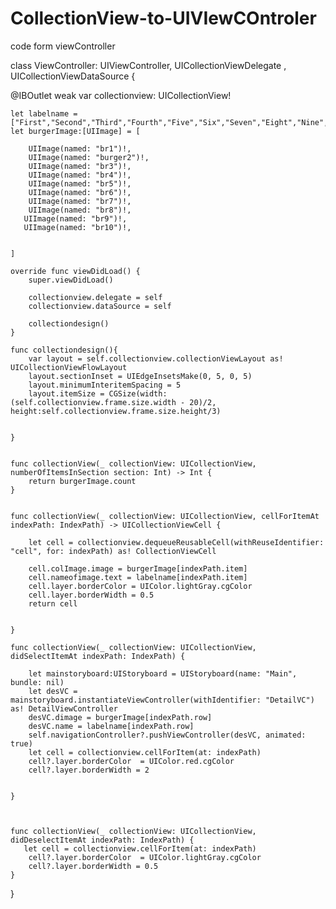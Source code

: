 # CollectionView-to-UIVIewCOntroler

code form viewController 

class ViewController: UIViewController, UICollectionViewDelegate , UICollectionViewDataSource {

   @IBOutlet weak var collectionview: UICollectionView!
   
    let labelname = ["First","Second","Third","Fourth","Five","Six","Seven","Eight","Nine","Ten"]
    let burgerImage:[UIImage] = [
    
        UIImage(named: "br1")!,
        UIImage(named: "burger2")!,
        UIImage(named: "br3")!,
        UIImage(named: "br4")!,
        UIImage(named: "br5")!,
        UIImage(named: "br6")!,
        UIImage(named: "br7")!,
        UIImage(named: "br8")!,
       UIImage(named: "br9")!,
       UIImage(named: "br10")!,

    
    ]
    
    override func viewDidLoad() {
        super.viewDidLoad()
        
        collectionview.delegate = self
        collectionview.dataSource = self
        
        collectiondesign()
    }
    
    func collectiondesign(){
        var layout = self.collectionview.collectionViewLayout as! UICollectionViewFlowLayout
        layout.sectionInset = UIEdgeInsetsMake(0, 5, 0, 5)
        layout.minimumInteritemSpacing = 5
        layout.itemSize = CGSize(width: (self.collectionview.frame.size.width - 20)/2, height:self.collectionview.frame.size.height/3)
        
        
    }
    
    
    func collectionView(_ collectionView: UICollectionView, numberOfItemsInSection section: Int) -> Int {
        return burgerImage.count
    }
    
    
    func collectionView(_ collectionView: UICollectionView, cellForItemAt indexPath: IndexPath) -> UICollectionViewCell {
        
        let cell = collectionview.dequeueReusableCell(withReuseIdentifier: "cell", for: indexPath) as! CollectionViewCell
        
        cell.colImage.image = burgerImage[indexPath.item]
        cell.nameofimage.text = labelname[indexPath.item]
        cell.layer.borderColor = UIColor.lightGray.cgColor
        cell.layer.borderWidth = 0.5
        return cell
        
        
    }
  
    func collectionView(_ collectionView: UICollectionView, didSelectItemAt indexPath: IndexPath) {
        
        let mainstoryboard:UIStoryboard = UIStoryboard(name: "Main", bundle: nil)
        let desVC =  mainstoryboard.instantiateViewController(withIdentifier: "DetailVC") as! DetailViewController
        desVC.dimage = burgerImage[indexPath.row]
        desVC.name = labelname[indexPath.row]
        self.navigationController?.pushViewController(desVC, animated: true)
        let cell = collectionview.cellForItem(at: indexPath)
        cell?.layer.borderColor  = UIColor.red.cgColor
        cell?.layer.borderWidth = 2
        
        
    }
    
    
    
    func collectionView(_ collectionView: UICollectionView, didDeselectItemAt indexPath: IndexPath) {
       let cell = collectionview.cellForItem(at: indexPath)
        cell?.layer.borderColor  = UIColor.lightGray.cgColor
        cell?.layer.borderWidth = 0.5
    }


}




